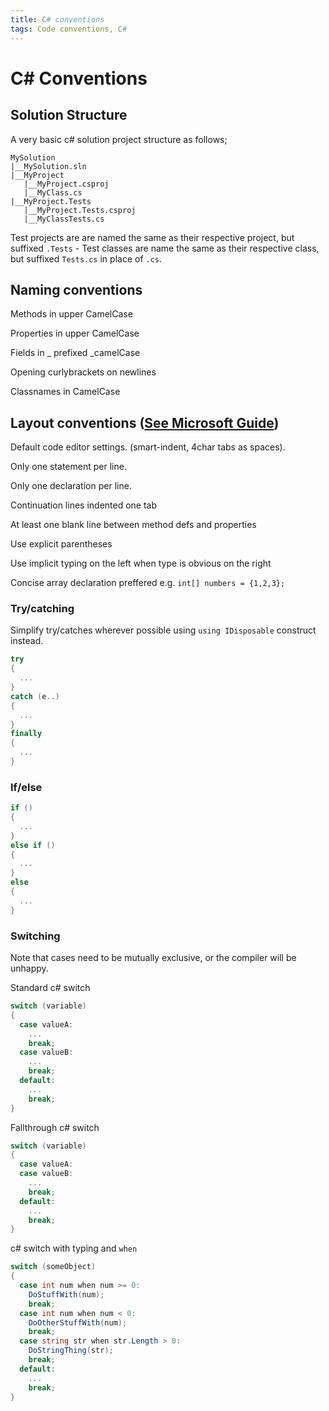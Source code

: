 ```yaml
---
title: C# conventions
tags: Code conventions, C#
---
```


# C# Conventions

## Solution Structure

A very basic c# solution project structure as follows;

```
MySolution
|__MySolution.sln  
|__MyProject
   |__MyProject.csproj
   |__MyClass.cs
|__MyProject.Tests
   |__MyProject.Tests.csproj
   |__MyClassTests.cs
```

Test projects are are named the same as their respective project, but suffixed `.Tests` - Test classes are name the same as their respective class, but suffixed `Tests.cs` in place of `.cs`.

## Naming conventions

Methods in upper CamelCase

Properties in upper CamelCase

Fields in _ prefixed _camelCase

Opening curlybrackets on newlines

Classnames in CamelCase


## Layout conventions ([See Microsoft Guide](https://docs.microsoft.com/en-us/dotnet/csharp/programming-guide/inside-a-program/coding-conventions))

Default code editor settings. (smart-indent, 4char tabs as spaces).

Only one statement per line.

Only one declaration per line.

Continuation lines indented one tab

At least one blank line between method defs and properties

Use explicit parentheses

Use implicit typing on the left when type is obvious on the right

Concise array declaration preffered e.g. `int[] numbers = {1,2,3};`

### Try/catching

Simplify try/catches wherever possible using `using IDisposable` construct instead.

```cs
try
{
  ...
}
catch (e..)
{
  ...
}
finally 
{
  ...
}
```

### If/else

```cs
if ()
{
  ...
}
else if ()
{
  ...
}
else
{
  ...
}
```

### Switching

Note that cases need to be mutually exclusive, or the compiler will be unhappy.

Standard c# switch

```cs
switch (variable)
{
  case valueA:
    ...
    break;
  case valueB:
    ...
    break;
  default:
    ...
    break;
}
```

Fallthrough c# switch

```cs
switch (variable)
{
  case valueA:
  case valueB:
    ...
    break;
  default:
    ...
    break;
}
```

c# switch with typing and `when`

```cs
switch (someObject)
{
  case int num when num >= 0:
    DoStuffWith(num);
    break;
  case int num when num < 0:
    DoOtherStuffWith(num);
    break;
  case string str when str.Length > 0:
    DoStringThing(str);
    break;
  default:
    ...
    break;
}
```